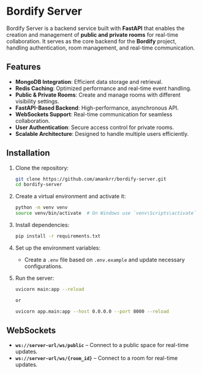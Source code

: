 # Bordify Server

Bordify Server is a backend service built with **FastAPI** that enables the creation and management of **public and private rooms** for real-time collaboration. It serves as the core backend for the **Bordify** project, handling authentication, room management, and real-time communication.

## Features

- **MongoDB Integration**: Efficient data storage and retrieval.
- **Redis Caching**: Optimized performance and real-time event handling.
- **Public & Private Rooms**: Create and manage rooms with different visibility settings.
- **FastAPI-Based Backend**: High-performance, asynchronous API.
- **WebSockets Support**: Real-time communication for seamless collaboration.
- **User Authentication**: Secure access control for private rooms.
- **Scalable Architecture**: Designed to handle multiple users efficiently.

## Installation

1. Clone the repository:
   ```sh
   git clone https://github.com/amankrr/bordify-server.git
   cd bordify-server
   ```
2. Create a virtual environment and activate it:
   ```sh
   python -m venv venv
   source venv/bin/activate  # On Windows use `venv\Scripts\activate`
   ```
3. Install dependencies:
   ```sh
   pip install -r requirements.txt
   ```
4. Set up the environment variables:

   - Create a `.env` file based on `.env.example` and update necessary configurations.

5. Run the server:

   ```sh
   uvicorn main:app --reload

   or

   uvicorn app.main:app --host 0.0.0.0 --port 8000 --reload
   ```

## WebSockets

- **`ws://server-url/ws/public`** – Connect to a public space for real-time updates.
- **`ws://server-url/ws/{room_id}`** – Connect to a room for real-time updates.
